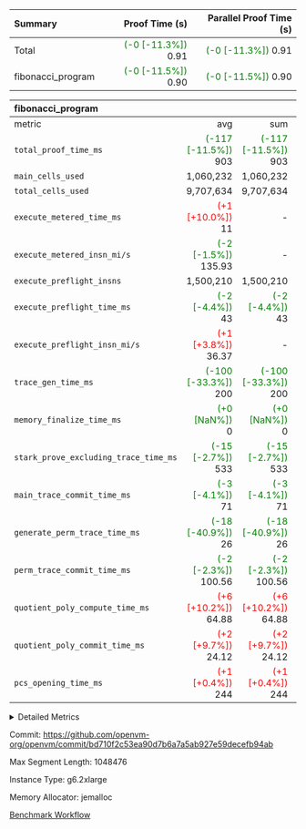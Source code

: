 | Summary | Proof Time (s) | Parallel Proof Time (s) |
|:---|---:|---:|
| Total | <span style='color: green'>(-0 [-11.3%])</span> 0.91 | <span style='color: green'>(-0 [-11.3%])</span> 0.91 |
| fibonacci_program | <span style='color: green'>(-0 [-11.5%])</span> 0.90 | <span style='color: green'>(-0 [-11.5%])</span> 0.90 |


| fibonacci_program |||||
|:---|---:|---:|---:|---:|
|metric|avg|sum|max|min|
| `total_proof_time_ms ` | <span style='color: green'>(-117 [-11.5%])</span> 903 | <span style='color: green'>(-117 [-11.5%])</span> 903 | <span style='color: green'>(-117 [-11.5%])</span> 903 | <span style='color: green'>(-117 [-11.5%])</span> 903 |
| `main_cells_used     ` |  1,060,232 |  1,060,232 |  1,060,232 |  1,060,232 |
| `total_cells_used    ` |  9,707,634 |  9,707,634 |  9,707,634 |  9,707,634 |
| `execute_metered_time_ms` | <span style='color: red'>(+1 [+10.0%])</span> 11 | -          | -          | -          |
| `execute_metered_insn_mi/s` | <span style='color: green'>(-2 [-1.5%])</span> 135.93 | -          | <span style='color: green'>(-2 [-1.5%])</span> 135.93 | <span style='color: green'>(-2 [-1.5%])</span> 135.93 |
| `execute_preflight_insns` |  1,500,210 |  1,500,210 |  1,500,210 |  1,500,210 |
| `execute_preflight_time_ms` | <span style='color: green'>(-2 [-4.4%])</span> 43 | <span style='color: green'>(-2 [-4.4%])</span> 43 | <span style='color: green'>(-2 [-4.4%])</span> 43 | <span style='color: green'>(-2 [-4.4%])</span> 43 |
| `execute_preflight_insn_mi/s` | <span style='color: red'>(+1 [+3.8%])</span> 36.37 | -          | <span style='color: red'>(+1 [+3.8%])</span> 36.37 | <span style='color: red'>(+1 [+3.8%])</span> 36.37 |
| `trace_gen_time_ms   ` | <span style='color: green'>(-100 [-33.3%])</span> 200 | <span style='color: green'>(-100 [-33.3%])</span> 200 | <span style='color: green'>(-100 [-33.3%])</span> 200 | <span style='color: green'>(-100 [-33.3%])</span> 200 |
| `memory_finalize_time_ms` | <span style='color: green'>(+0 [NaN%])</span> 0 | <span style='color: green'>(+0 [NaN%])</span> 0 | <span style='color: green'>(+0 [NaN%])</span> 0 | <span style='color: green'>(+0 [NaN%])</span> 0 |
| `stark_prove_excluding_trace_time_ms` | <span style='color: green'>(-15 [-2.7%])</span> 533 | <span style='color: green'>(-15 [-2.7%])</span> 533 | <span style='color: green'>(-15 [-2.7%])</span> 533 | <span style='color: green'>(-15 [-2.7%])</span> 533 |
| `main_trace_commit_time_ms` | <span style='color: green'>(-3 [-4.1%])</span> 71 | <span style='color: green'>(-3 [-4.1%])</span> 71 | <span style='color: green'>(-3 [-4.1%])</span> 71 | <span style='color: green'>(-3 [-4.1%])</span> 71 |
| `generate_perm_trace_time_ms` | <span style='color: green'>(-18 [-40.9%])</span> 26 | <span style='color: green'>(-18 [-40.9%])</span> 26 | <span style='color: green'>(-18 [-40.9%])</span> 26 | <span style='color: green'>(-18 [-40.9%])</span> 26 |
| `perm_trace_commit_time_ms` | <span style='color: green'>(-2 [-2.3%])</span> 100.56 | <span style='color: green'>(-2 [-2.3%])</span> 100.56 | <span style='color: green'>(-2 [-2.3%])</span> 100.56 | <span style='color: green'>(-2 [-2.3%])</span> 100.56 |
| `quotient_poly_compute_time_ms` | <span style='color: red'>(+6 [+10.2%])</span> 64.88 | <span style='color: red'>(+6 [+10.2%])</span> 64.88 | <span style='color: red'>(+6 [+10.2%])</span> 64.88 | <span style='color: red'>(+6 [+10.2%])</span> 64.88 |
| `quotient_poly_commit_time_ms` | <span style='color: red'>(+2 [+9.7%])</span> 24.12 | <span style='color: red'>(+2 [+9.7%])</span> 24.12 | <span style='color: red'>(+2 [+9.7%])</span> 24.12 | <span style='color: red'>(+2 [+9.7%])</span> 24.12 |
| `pcs_opening_time_ms ` | <span style='color: red'>(+1 [+0.4%])</span> 244 | <span style='color: red'>(+1 [+0.4%])</span> 244 | <span style='color: red'>(+1 [+0.4%])</span> 244 | <span style='color: red'>(+1 [+0.4%])</span> 244 |



<details>
<summary>Detailed Metrics</summary>

|  | memory_to_vec_partition_time_ms | keygen_time_ms | app proof_time_ms |
| --- | --- | --- |
|  | 76 | 326 | 1,093 | 

| group | prove_segment_time_ms | memory_to_vec_partition_time_ms | fri.log_blowup | execute_metered_time_ms | execute_metered_insns | execute_metered_insn_mi/s | compute_user_public_values_proof_time_ms |
| --- | --- | --- | --- | --- | --- | --- | --- |
| fibonacci_program | 903 | 66 | 1 | 11 | 1,500,210 | 135.93 | 165 | 

| group | air_name | quotient_deg | interactions | constraints |
| --- | --- | --- | --- | --- |
| fibonacci_program | AccessAdapterAir<16> | 2 | 5 | 12 | 
| fibonacci_program | AccessAdapterAir<2> | 2 | 5 | 12 | 
| fibonacci_program | AccessAdapterAir<32> | 2 | 5 | 12 | 
| fibonacci_program | AccessAdapterAir<4> | 2 | 5 | 12 | 
| fibonacci_program | AccessAdapterAir<8> | 2 | 5 | 12 | 
| fibonacci_program | BitwiseOperationLookupAir<8> | 2 | 2 | 4 | 
| fibonacci_program | MemoryMerkleAir<8> | 2 | 4 | 39 | 
| fibonacci_program | PersistentBoundaryAir<8> | 2 | 3 | 7 | 
| fibonacci_program | PhantomAir | 2 | 3 | 5 | 
| fibonacci_program | Poseidon2PeripheryAir<BabyBearParameters>, 1> | 2 | 1 | 286 | 
| fibonacci_program | ProgramAir | 1 | 1 | 4 | 
| fibonacci_program | RangeTupleCheckerAir<2> | 1 | 1 | 4 | 
| fibonacci_program | Rv32HintStoreAir | 2 | 18 | 28 | 
| fibonacci_program | VariableRangeCheckerAir | 1 | 1 | 4 | 
| fibonacci_program | VmAirWrapper<Rv32BaseAluAdapterAir, BaseAluCoreAir<4, 8> | 2 | 20 | 37 | 
| fibonacci_program | VmAirWrapper<Rv32BaseAluAdapterAir, LessThanCoreAir<4, 8> | 2 | 18 | 40 | 
| fibonacci_program | VmAirWrapper<Rv32BaseAluAdapterAir, ShiftCoreAir<4, 8> | 2 | 24 | 91 | 
| fibonacci_program | VmAirWrapper<Rv32BranchAdapterAir, BranchEqualCoreAir<4> | 2 | 11 | 20 | 
| fibonacci_program | VmAirWrapper<Rv32BranchAdapterAir, BranchLessThanCoreAir<4, 8> | 2 | 13 | 35 | 
| fibonacci_program | VmAirWrapper<Rv32CondRdWriteAdapterAir, Rv32JalLuiCoreAir> | 2 | 10 | 18 | 
| fibonacci_program | VmAirWrapper<Rv32JalrAdapterAir, Rv32JalrCoreAir> | 2 | 16 | 20 | 
| fibonacci_program | VmAirWrapper<Rv32LoadStoreAdapterAir, LoadSignExtendCoreAir<4, 8> | 2 | 18 | 33 | 
| fibonacci_program | VmAirWrapper<Rv32LoadStoreAdapterAir, LoadStoreCoreAir<4> | 2 | 17 | 40 | 
| fibonacci_program | VmAirWrapper<Rv32MultAdapterAir, DivRemCoreAir<4, 8> | 2 | 25 | 84 | 
| fibonacci_program | VmAirWrapper<Rv32MultAdapterAir, MulHCoreAir<4, 8> | 2 | 24 | 31 | 
| fibonacci_program | VmAirWrapper<Rv32MultAdapterAir, MultiplicationCoreAir<4, 8> | 2 | 19 | 19 | 
| fibonacci_program | VmAirWrapper<Rv32RdWriteAdapterAir, Rv32AuipcCoreAir> | 2 | 12 | 14 | 
| fibonacci_program | VmConnectorAir | 2 | 5 | 11 | 

| group | air_name | segment | rows | prep_cols | perm_cols | main_cols | cells |
| --- | --- | --- | --- | --- | --- | --- | --- |
| fibonacci_program | AccessAdapterAir<8> | 0 | 128 |  | 16 | 17 | 4,224 | 
| fibonacci_program | BitwiseOperationLookupAir<8> | 0 | 65,536 | 3 | 8 | 2 | 655,360 | 
| fibonacci_program | MemoryMerkleAir<8> | 0 | 512 |  | 16 | 32 | 24,576 | 
| fibonacci_program | PersistentBoundaryAir<8> | 0 | 128 |  | 12 | 20 | 4,096 | 
| fibonacci_program | PhantomAir | 0 | 1 |  | 12 | 6 | 18 | 
| fibonacci_program | Poseidon2PeripheryAir<BabyBearParameters>, 1> | 0 | 256 |  | 8 | 300 | 78,848 | 
| fibonacci_program | ProgramAir | 0 | 8,192 |  | 8 | 10 | 147,456 | 
| fibonacci_program | RangeTupleCheckerAir<2> | 0 | 524,288 | 2 | 8 | 1 | 4,718,592 | 
| fibonacci_program | Rv32HintStoreAir | 0 | 4 |  | 44 | 32 | 304 | 
| fibonacci_program | VariableRangeCheckerAir | 0 | 262,144 | 2 | 8 | 1 | 2,359,296 | 
| fibonacci_program | VmAirWrapper<Rv32BaseAluAdapterAir, BaseAluCoreAir<4, 8> | 0 | 1,048,576 |  | 52 | 36 | 92,274,688 | 
| fibonacci_program | VmAirWrapper<Rv32BaseAluAdapterAir, LessThanCoreAir<4, 8> | 0 | 524,288 |  | 40 | 37 | 40,370,176 | 
| fibonacci_program | VmAirWrapper<Rv32BranchAdapterAir, BranchEqualCoreAir<4> | 0 | 262,144 |  | 28 | 26 | 14,155,776 | 
| fibonacci_program | VmAirWrapper<Rv32BranchAdapterAir, BranchLessThanCoreAir<4, 8> | 0 | 8 |  | 32 | 32 | 512 | 
| fibonacci_program | VmAirWrapper<Rv32CondRdWriteAdapterAir, Rv32JalLuiCoreAir> | 0 | 131,072 |  | 28 | 18 | 6,029,312 | 
| fibonacci_program | VmAirWrapper<Rv32JalrAdapterAir, Rv32JalrCoreAir> | 0 | 16 |  | 36 | 28 | 1,024 | 
| fibonacci_program | VmAirWrapper<Rv32LoadStoreAdapterAir, LoadStoreCoreAir<4> | 0 | 128 |  | 52 | 41 | 11,904 | 
| fibonacci_program | VmAirWrapper<Rv32RdWriteAdapterAir, Rv32AuipcCoreAir> | 0 | 16 |  | 28 | 20 | 768 | 
| fibonacci_program | VmConnectorAir | 0 | 2 | 1 | 16 | 5 | 42 | 

| group | segment | trace_gen_time_ms | total_proof_time_ms | total_cells_used | total_cells | system_trace_gen_time_ms | stark_prove_excluding_trace_time_ms | single_trace_gen_time_ms | quotient_poly_compute_time_ms | quotient_poly_commit_time_ms | query phase_time_ms | perm_trace_commit_time_ms | pcs_opening_time_ms | partially_prove_time_ms | open_time_ms | memory_finalize_time_ms | main_trace_commit_time_ms | main_cells_used | generate_perm_trace_time_ms | execute_preflight_time_ms | execute_preflight_insns | execute_preflight_insn_mi/s | evaluate matrix_time_ms | eval_and_commit_quotient_time_ms | build fri inputs_time_ms | OpeningProverGpu::open_time_ms |
| --- | --- | --- | --- | --- | --- | --- | --- | --- | --- | --- | --- | --- | --- | --- | --- | --- | --- | --- | --- | --- | --- | --- | --- | --- | --- | --- |
| fibonacci_program | 0 | 200 | 903 | 9,707,634 | 160,836,972 | 200 | 533 | 0 | 64.88 | 24.12 | 5 | 100.56 | 244 | 127 | 244 | 0 | 71 | 1,060,232 | 26 | 43 | 1,500,210 | 36.37 | 20 | 89 | 1 | 244 | 

| group | segment | trace_height_constraint | weighted_sum | threshold |
| --- | --- | --- | --- | --- |
| fibonacci_program | 0 | 0 | 3,932,510 | 2,013,265,921 | 
| fibonacci_program | 0 | 1 | 10,749,336 | 2,013,265,921 | 
| fibonacci_program | 0 | 2 | 1,966,255 | 2,013,265,921 | 
| fibonacci_program | 0 | 3 | 10,749,404 | 2,013,265,921 | 
| fibonacci_program | 0 | 4 | 1,664 | 2,013,265,921 | 
| fibonacci_program | 0 | 5 | 640 | 2,013,265,921 | 
| fibonacci_program | 0 | 6 | 7,209,084 | 2,013,265,921 | 
| fibonacci_program | 0 | 7 |  | 2,013,265,921 | 
| fibonacci_program | 0 | 8 | 35,534,845 | 2,013,265,921 | 

</details>


Commit: https://github.com/openvm-org/openvm/commit/bd710f2c53ea90d7b6a7a5ab927e59decefb94ab

Max Segment Length: 1048476

Instance Type: g6.2xlarge

Memory Allocator: jemalloc

[Benchmark Workflow](https://github.com/openvm-org/openvm/actions/runs/17507762596)
